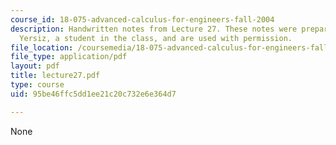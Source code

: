```yaml
---
course_id: 18-075-advanced-calculus-for-engineers-fall-2004
description: Handwritten notes from Lecture 27. These notes were prepared by Melike
  Yersiz, a student in the class, and are used with permission.
file_location: /coursemedia/18-075-advanced-calculus-for-engineers-fall-2004/95be46ffc5dd1ee21c20c732e6e364d7_lecture27.pdf
file_type: application/pdf
layout: pdf
title: lecture27.pdf
type: course
uid: 95be46ffc5dd1ee21c20c732e6e364d7

---
```

None